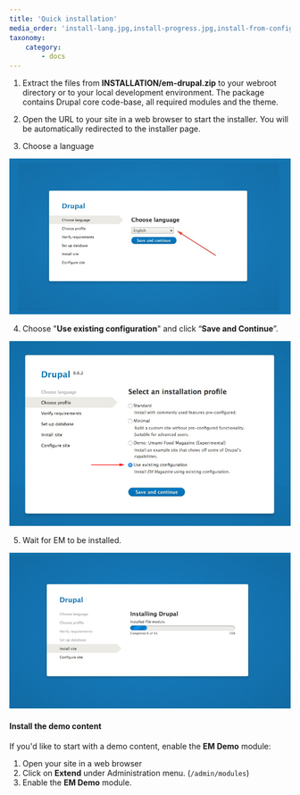 ```yaml
---
title: 'Quick installation'
media_order: 'install-lang.jpg,install-progress.jpg,install-from-config.jpg'
taxonomy:
    category:
        - docs
---
```


1. Extract the files from **INSTALLATION/em-drupal.zip** to your webroot directory or to your local development environment. The package contains Drupal core code-base, all required modules and the theme.

2. Open the URL to your site in a web browser to start the installer. You will be automatically redirected to the installer page.

3. Choose a language

![](install-lang.jpg)

4. Choose "**Use existing configuration**" and click “**Save and Continue**”.

![](install-from-config.jpg)

5. Wait for EM to be installed.

![](install-progress.jpg)

#### Install the demo content

If you'd like to start with a demo content, enable the **EM Demo** module:

1. Open your site in a web browser
2. Click on **Extend** under Administration menu. (`/admin/modules`)
3. Enable the **EM Demo** module.
